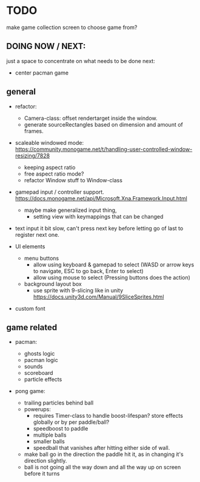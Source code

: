 # TODO

make game collection screen to choose game from?

## DOING NOW / NEXT:
just a space to concentrate on what needs to be done next:

- center pacman game


## general

- refactor:
  - Camera-class: offset rendertarget inside the window.
  - generate sourceRectangles based on dimension and amount of frames.

- scaleable windowed mode: https://community.monogame.net/t/handling-user-controlled-window-resizing/7828
  - keeping aspect ratio
  - free aspect ratio mode?
  - refactor Window stuff to Window-class

- gamepad input / controller support. https://docs.monogame.net/api/Microsoft.Xna.Framework.Input.html
  - maybe make generalized input thing,
    - setting view with keymappings that can be changed

- text input it bit slow, can't press next key before letting go of last to register next one.

- UI elements
  - menu buttons
    - allow using keyboard & gamepad to select (WASD or arrow keys to navigate, ESC to go back, Enter to select)
    - allow using mouse to select (Pressing buttons does the action)
  - background layout box
    - use sprite with 9-slicing like in unity https://docs.unity3d.com/Manual/9SliceSprites.html

- custom font

## game related
- pacman:
  - ghosts logic
  - pacman logic
  - sounds
  - scoreboard
  - particle effects

- pong game:
  - trailing particles behind ball
  - powerups:
    - requires Timer-class to handle boost-lifespan? store effects globally or by per paddle/ball?
    - speedboost to paddle
    - multiple balls
    - smaller balls
    - speedball that vanishes after hitting either side of wall.
  - make ball go in the direction the paddle hit it, as in changing it's direction slightly.
  - ball is not going all the way down and all the way up on screen before it turns
